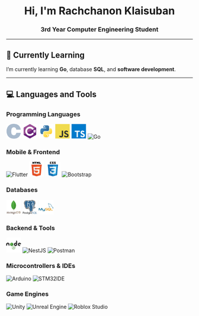 <h1 align="center">Hi, I'm Rachchanon Klaisuban</h1>
<h3 align="center">3rd Year Computer Engineering Student</h3>

---

## 🌱 Currently Learning
I’m currently learning **Go**, database **SQL**, and **software development**.

---

## 💻 Languages and Tools

### Programming Languages
<p>
  <img src="https://raw.githubusercontent.com/devicons/devicon/master/icons/c/c-original.svg" alt="C" width="40" height="40"/>
  <img src="https://raw.githubusercontent.com/devicons/devicon/master/icons/csharp/csharp-original.svg" alt="C#" width="40" height="40"/>
  <img src="https://raw.githubusercontent.com/devicons/devicon/master/icons/python/python-original.svg" alt="Python" width="40" height="40"/>
  <img src="https://raw.githubusercontent.com/devicons/devicon/master/icons/javascript/javascript-original.svg" alt="JavaScript" width="40" height="40"/>
  <img src="https://raw.githubusercontent.com/devicons/devicon/master/icons/typescript/typescript-original.svg" alt="TypeScript" width="40" height="40"/>
  <img src="https://www.vectorlogo.zone/logos/golang/golang-icon.svg" alt="Go" width="40" height="40"/>
</p>

### Mobile & Frontend
<p>
  <img src="https://www.vectorlogo.zone/logos/flutterio/flutterio-icon.svg" alt="Flutter" width="40" height="40"/>
  <img src="https://raw.githubusercontent.com/devicons/devicon/master/icons/html5/html5-original-wordmark.svg" alt="HTML5" width="40" height="40"/>
  <img src="https://raw.githubusercontent.com/devicons/devicon/master/icons/css3/css3-original-wordmark.svg" alt="CSS3" width="40" height="40"/>
  <img src="https://getbootstrap.com/docs/5.0/assets/brand/bootstrap-logo.svg" alt="Bootstrap" width="40" height="40"/>
</p>

### Databases
<p>
  <img src="https://raw.githubusercontent.com/devicons/devicon/master/icons/mongodb/mongodb-original-wordmark.svg" alt="MongoDB" width="40" height="40"/>
  <img src="https://raw.githubusercontent.com/devicons/devicon/master/icons/postgresql/postgresql-original-wordmark.svg" alt="PostgreSQL" width="40" height="40"/>
  <img src="https://raw.githubusercontent.com/devicons/devicon/master/icons/mysql/mysql-original-wordmark.svg" alt="MySQL" width="40" height="40"/>
</p>

### Backend & Tools
<p>
  <img src="https://raw.githubusercontent.com/devicons/devicon/master/icons/nodejs/nodejs-original-wordmark.svg" alt="NodeJS" width="40" height="40"/>
  <img src="https://upload.wikimedia.org/wikipedia/commons/thumb/a/a8/NestJS.svg/1200px-NestJS.svg.png" alt="NestJS" width="40" height="40"/>
  <img src="https://www.vectorlogo.zone/logos/getpostman/getpostman-icon.svg" alt="Postman" width="40" height="40"/>
</p>

### Microcontrollers & IDEs
<p>
  <img src="https://cdn.worldvectorlogo.com/logos/arduino-1.svg" alt="Arduino" width="40" height="40"/>
  <img src="https://www.mathworks.com/hardware-support/stm32/_jcr_content/mainParsys/band_1064257838_copy/mainParsys/columns_copy/2e914123-2fa7-423e-9f11-f574cbf57caa/image_copy_copy_copy.adapt.full.medium.svg/1749838437225.svg" alt="STM32IDE" width="80" height="40"/>
</p>

### Game Engines
<p>
  <img src="https://www.vectorlogo.zone/logos/unity3d/unity3d-icon.svg" alt="Unity" width="40" height="40"/>
  <img src="https://www.svgrepo.com/show/342328/unreal-engine.svg" alt="Unreal Engine" width="40" height="40"/>
  <img src="https://upload.wikimedia.org/wikipedia/commons/b/b5/ROBLOX_Studio_icon.png" alt="Roblox Studio" width="40" height="40"/>
</p>
